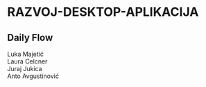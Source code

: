 # RAZVOJ-DESKTOP-APLIKACIJA

Daily Flow  
----------  
Luka Majetić  
Laura Celcner  
Juraj Jukica  
Anto Avgustinović  
